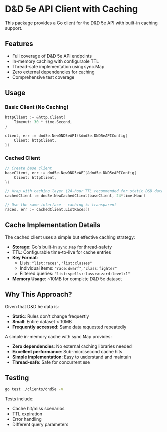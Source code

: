 # D&D 5e API Client with Caching

This package provides a Go client for the D&D 5e API with built-in caching support.

## Features

- Full coverage of D&D 5e API endpoints
- In-memory caching with configurable TTL
- Thread-safe implementation using sync.Map
- Zero external dependencies for caching
- Comprehensive test coverage

## Usage

### Basic Client (No Caching)

```go
httpClient := &http.Client{
    Timeout: 30 * time.Second,
}

client, err := dnd5e.NewDND5eAPI(&dnd5e.DND5eAPIConfig{
    Client: httpClient,
})
```

### Cached Client

```go
// Create base client
baseClient, err := dnd5e.NewDND5eAPI(&dnd5e.DND5eAPIConfig{
    Client: httpClient,
})

// Wrap with caching layer (24-hour TTL recommended for static D&D data)
cachedClient := dnd5e.NewCachedClient(baseClient, 24*time.Hour)

// Use the same interface - caching is transparent
races, err := cachedClient.ListRaces()
```

## Cache Implementation Details

The cached client uses a simple but effective caching strategy:

- **Storage**: Go's built-in `sync.Map` for thread-safety
- **TTL**: Configurable time-to-live for cache entries
- **Key Format**: 
  - Lists: `"list:races"`, `"list:classes"`
  - Individual items: `"race:dwarf"`, `"class:fighter"`
  - Filtered queries: `"list:spells:class:wizard:level:1"`
- **Memory Usage**: ~10MB for complete D&D 5e dataset

## Why This Approach?

Given that D&D 5e data is:
- **Static**: Rules don't change frequently
- **Small**: Entire dataset < 10MB
- **Frequently accessed**: Same data requested repeatedly

A simple in-memory cache with sync.Map provides:
- **Zero dependencies**: No external caching libraries needed
- **Excellent performance**: Sub-microsecond cache hits
- **Simple implementation**: Easy to understand and maintain
- **Thread-safe**: Safe for concurrent use

## Testing

```bash
go test ./clients/dnd5e -v
```

Tests include:
- Cache hit/miss scenarios
- TTL expiration
- Error handling
- Different query parameters